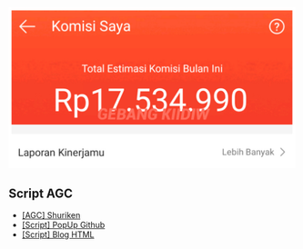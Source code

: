 <img src="pic/komisishopee.jpg" width="875"/>

## Script AGC
 - [[AGC] Shuriken](https://v4.dojo.cc/aff/go/orlin24?i=1)
 - [[Script] PopUp Github](https://v4.dojo.cc/aff/go/orlin24?i=1)
 - [[Script] Blog HTML](https://raw.githubusercontent.com/GebangKidiw/ads/main/pop.js)
